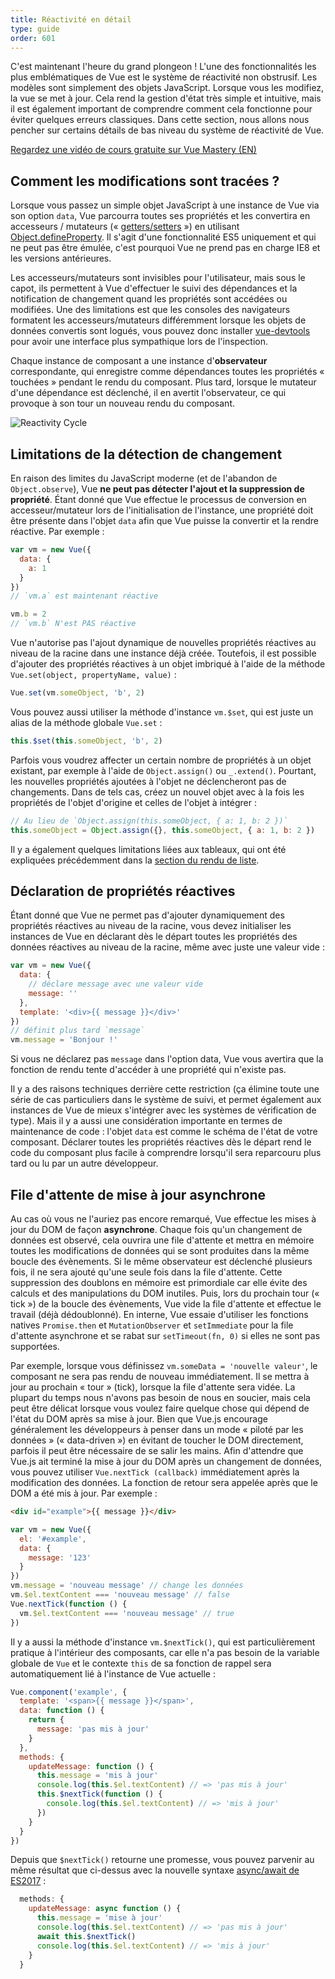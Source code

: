 ```yaml
---
title: Réactivité en détail
type: guide
order: 601
---
```


C'est maintenant l'heure du grand plongeon ! L'une des fonctionnalités les plus emblématiques de Vue est le système de réactivité non obstrusif. Les modèles sont simplement des objets JavaScript. Lorsque vous les modifiez, la vue se met à jour. Cela rend la gestion d'état très simple et intuitive, mais il est également important de comprendre comment cela fonctionne pour éviter quelques erreurs classiques. Dans cette section, nous allons nous pencher sur certains détails de bas niveau du système de réactivité de Vue.

<div class="vue-mastery"><a href="https://www.vuemastery.com/courses/advanced-components/build-a-reactivity-system" target="_blank" rel="sponsored noopener" title="Vue Reactivity">Regardez une vidéo de cours gratuite sur Vue Mastery (EN)</a></div>

## Comment les modifications sont tracées ?

Lorsque vous passez un simple objet JavaScript à une instance de Vue via son option `data`, Vue parcourra toutes ses propriétés et les convertira en accesseurs / mutateurs (« [getters/setters](https://developer.mozilla.org/fr/docs/Web/JavaScript/Guide/Utiliser_les_objets#Defining_getters_and_setters) ») en utilisant [Object.defineProperty](https://developer.mozilla.org/fr/docs/Web/JavaScript/Reference/Objets_globaux/Object/defineProperty). Il s'agit d'une fonctionnalité ES5 uniquement et qui ne peut pas être émulée, c'est pourquoi Vue ne prend pas en charge IE8 et les versions antérieures.

Les accesseurs/mutateurs sont invisibles pour l'utilisateur, mais sous le capot, ils permettent à Vue d'effectuer le suivi des dépendances et la notification de changement quand les propriétés sont accédées ou modifiées. Une des limitations est que les consoles des navigateurs formatent les accesseurs/mutateurs différemment lorsque les objets de données convertis sont logués, vous pouvez donc installer [vue-devtools](https://github.com/vuejs/vue-devtools) pour avoir une interface plus sympathique lors de l'inspection.

Chaque instance de composant a une instance d'**observateur** correspondante, qui enregistre comme dépendances toutes les propriétés « touchées » pendant le rendu du composant. Plus tard, lorsque le mutateur d'une dépendance est déclenché, il en avertit l'observateur, ce qui provoque à son tour un nouveau rendu du composant.

![Reactivity Cycle](/images/data.png)

## Limitations de la détection de changement

En raison des limites du JavaScript moderne (et de l'abandon de `Object.observe`), Vue **ne peut pas détecter l'ajout et la suppression de propriété**. Étant donné que Vue effectue le processus de conversion en accesseur/mutateur lors de l'initialisation de l'instance, une propriété doit être présente dans l'objet `data` afin que Vue puisse la convertir et la rendre réactive. Par exemple :

``` js
var vm = new Vue({
  data: {
    a: 1
  }
})
// `vm.a` est maintenant réactive

vm.b = 2
// `vm.b` N'est PAS réactive
```

Vue n'autorise pas l'ajout dynamique de nouvelles propriétés réactives au niveau de la racine dans une instance déjà créée. Toutefois, il est possible d'ajouter des propriétés réactives à un objet imbriqué à l'aide de la méthode `Vue.set(object, propertyName, value)` :

``` js
Vue.set(vm.someObject, 'b', 2)
```

Vous pouvez aussi utiliser la méthode d'instance `vm.$set`, qui est juste un alias de la méthode globale `Vue.set` :

``` js
this.$set(this.someObject, 'b', 2)
```

Parfois vous voudrez affecter un certain nombre de propriétés à un objet existant, par exemple à l'aide de `Object.assign()` ou `_.extend()`. Pourtant, les nouvelles propriétés ajoutées à l'objet ne déclencheront pas de changements. Dans de tels cas, créez un nouvel objet avec à la fois les propriétés de l'objet d'origine et celles de l'objet à intégrer :

``` js
// Au lieu de `Object.assign(this.someObject, { a: 1, b: 2 })`
this.someObject = Object.assign({}, this.someObject, { a: 1, b: 2 })
```

Il y a également quelques limitations liées aux tableaux, qui ont été expliquées précédemment dans la [section du rendu de liste](list.html#Limitations).

## Déclaration de propriétés réactives

Étant donné que Vue ne permet pas d'ajouter dynamiquement des propriétés réactives au niveau de la racine, vous devez initialiser les instances de Vue en déclarant dès le départ toutes les propriétés des données réactives au niveau de la racine, même avec juste une valeur vide :

``` js
var vm = new Vue({
  data: {
    // déclare message avec une valeur vide
    message: ''
  },
  template: '<div>{{ message }}</div>'
})
// définit plus tard `message`
vm.message = 'Bonjour !'
```

Si vous ne déclarez pas `message` dans l'option data, Vue vous avertira que la fonction de rendu tente d'accéder à une propriété qui n'existe pas.

Il y a des raisons techniques derrière cette restriction (ça élimine toute une série de cas particuliers dans le système de suivi, et permet également aux instances de Vue de mieux s'intégrer avec les systèmes de vérification de type). Mais il y a aussi une considération importante en termes de maintenance de code : l'objet `data` est comme le schéma de l'état de votre composant. Déclarer toutes les propriétés réactives dès le départ rend le code du composant plus facile à comprendre lorsqu'il sera reparcouru plus tard ou lu par un autre développeur.

## File d'attente de mise à jour asynchrone

Au cas où vous ne l'auriez pas encore remarqué, Vue effectue les mises à jour du DOM de façon **asynchrone**. Chaque fois qu'un changement de données est observé, cela ouvrira une file d'attente et mettra en mémoire toutes les modifications de données qui se sont produites dans la même boucle des évènements. Si le même observateur est déclenché plusieurs fois, il ne sera ajouté qu'une seule fois dans la file d'attente. Cette suppression des doublons en mémoire est primordiale car elle évite des calculs et des manipulations du DOM inutiles. Puis, lors du prochain tour (« tick ») de la boucle des évènements, Vue vide la file d'attente et effectue le travail (déjà dédoublonné). En interne, Vue essaie d'utiliser les fonctions natives `Promise.then` et `MutationObserver` et `setImmediate` pour la file d'attente asynchrone et se rabat sur `setTimeout(fn, 0)` si elles ne sont pas supportées.

Par exemple, lorsque vous définissez `vm.someData = 'nouvelle valeur'`, le composant ne sera pas rendu de nouveau immédiatement. Il se mettra à jour au prochain « tour » (tick), lorsque la file d'attente sera vidée. La plupart du temps nous n'avons pas besoin de nous en soucier, mais cela peut être délicat lorsque vous voulez faire quelque chose qui dépend de l'état du DOM après sa mise à jour. Bien que Vue.js encourage généralement les développeurs à penser dans un mode « piloté par les données » (« data-driven ») en évitant de toucher le DOM directement, parfois il peut être nécessaire de se salir les mains. Afin d'attendre que Vue.js ait terminé la mise à jour du DOM après un changement de données, vous pouvez utiliser `Vue.nextTick (callback)` immédiatement après la modification des données. La fonction de retour sera appelée après que le DOM a été mis à jour. Par exemple :

``` html
<div id="example">{{ message }}</div>
```

``` js
var vm = new Vue({
  el: '#example',
  data: {
    message: '123'
  }
})
vm.message = 'nouveau message' // change les données
vm.$el.textContent === 'nouveau message' // false
Vue.nextTick(function () {
  vm.$el.textContent === 'nouveau message' // true
})
```

Il y a aussi la méthode d'instance `vm.$nextTick()`, qui est particulièrement pratique à l'intérieur des composants, car elle n'a pas besoin de la variable globale de `Vue` et le contexte `this` de sa fonction de rappel sera automatiquement lié à l'instance de Vue actuelle :

``` js
Vue.component('example', {
  template: '<span>{{ message }}</span>',
  data: function () {
    return {
      message: 'pas mis à jour'
    }
  },
  methods: {
    updateMessage: function () {
      this.message = 'mis à jour'
      console.log(this.$el.textContent) // => 'pas mis à jour'
      this.$nextTick(function () {
        console.log(this.$el.textContent) // => 'mis à jour'
      })
    }
  }
})
```

Depuis que `$nextTick()` retourne une promesse, vous pouvez parvenir au même résultat que ci-dessus avec la nouvelle syntaxe [async/await de ES2017](https://developer.mozilla.org/fr/docs/Web/JavaScript/Reference/Instructions/async_function) :

``` js
  methods: {
    updateMessage: async function () {
      this.message = 'mise à jour'
      console.log(this.$el.textContent) // => 'pas mis à jour'
      await this.$nextTick()
      console.log(this.$el.textContent) // => 'mis à jour'
    }
  }
```
